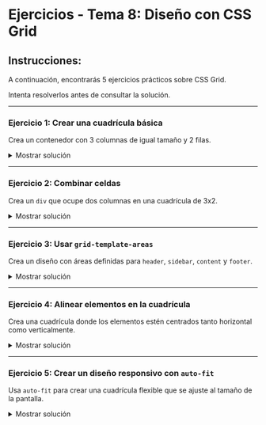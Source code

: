 # **Ejercicios - Tema 8: Diseño con CSS Grid**

## **Instrucciones:**

A continuación, encontrarás 5 ejercicios prácticos sobre CSS Grid.

Intenta resolverlos antes de consultar la solución.

---

### **Ejercicio 1: Crear una cuadrícula básica**

Crea un contenedor con 3 columnas de igual tamaño y 2 filas.

<details><summary>Mostrar solución</summary>

```css
.container {
  display: grid;
  grid-template-columns: repeat(3, 1fr);
  grid-template-rows: repeat(2, 100px);
  gap: 10px;
  background-color: lightgray;
}

.item {
  background-color: lightblue;
  border: 1px solid #000;
  text-align: center;
  line-height: 100px;
}
```

```html
<div class="container">
  <div class="item">1</div>
  <div class="item">2</div>
  <div class="item">3</div>
  <div class="item">4</div>
  <div class="item">5</div>
  <div class="item">6</div>
</div>
```

</details>

---

### **Ejercicio 2: Combinar celdas**

Crea un `div` que ocupe dos columnas en una cuadrícula de 3x2.

<details><summary>Mostrar solución</summary>

```css
.container {
  display: grid;
  grid-template-columns: repeat(3, 1fr);
  grid-template-rows: repeat(2, 100px);
  gap: 10px;
}

.item1 {
  grid-column: 1 / 3;
  background-color: salmon;
  text-align: center;
  line-height: 100px;
}

.item {
  background-color: lightblue;
  text-align: center;
  line-height: 100px;
}
```

```html
<div class="container">
  <div class="item1">1</div>
  <div class="item">2</div>
  <div class="item">3</div>
  <div class="item">4</div>
  <div class="item">5</div>
</div>
```

</details>

---

### **Ejercicio 3: Usar `grid-template-areas`**

Crea un diseño con áreas definidas para `header`, `sidebar`, `content` y `footer`.

<details><summary>Mostrar solución</summary>

```css
.container {
  display: grid;
  grid-template-areas:
    "header header"
    "sidebar content"
    "footer footer";
  grid-template-columns: 1fr 3fr;
  grid-template-rows: auto 1fr auto;
  gap: 10px;
}

.header {
  grid-area: header;
  background-color: lightcoral;
  text-align: center;
}

.sidebar {
  grid-area: sidebar;
  background-color: lightgreen;
}

.content {
  grid-area: content;
  background-color: lightblue;
}

.footer {
  grid-area: footer;
  background-color: lightgray;
  text-align: center;
}
```

```html
<div class="container">
  <div class="header">Header</div>
  <div class="sidebar">Sidebar</div>
  <div class="content">Content</div>
  <div class="footer">Footer</div>
</div>
```

</details>

---

### **Ejercicio 4: Alinear elementos en la cuadrícula**

Crea una cuadrícula donde los elementos estén centrados tanto horizontal como verticalmente.

<details><summary>Mostrar solución</summary>

```css
.container {
  display: grid;
  grid-template-columns: repeat(3, 100px);
  grid-template-rows: repeat(3, 100px);
  justify-items: center;
  align-items: center;
  gap: 10px;
}

.item {
  background-color: lightblue;
  text-align: center;
  width: 50px;
  height: 50px;
  line-height: 50px;
}
```

```html
<div class="container">
  <div class="item">1</div>
  <div class="item">2</div>
  <div class="item">3</div>
  <div class="item">4</div>
  <div class="item">5</div>
  <div class="item">6</div>
  <div class="item">7</div>
  <div class="item">8</div>
  <div class="item">9</div>
</div>
```

</details>

---

### **Ejercicio 5: Crear un diseño responsivo con `auto-fit`**

Usa `auto-fit` para crear una cuadrícula flexible que se ajuste al tamaño de la pantalla.

<details><summary>Mostrar solución</summary>

```css
.container {
  display: grid;
  grid-template-columns: repeat(auto-fit, minmax(150px, 1fr));
  gap: 10px;
}

.item {
  background-color: lightblue;
  text-align: center;
  padding: 20px;
}
```

```html
<div class="container">
  <div class="item">1</div>
  <div class="item">2</div>
  <div class="item">3</div>
  <div class="item">4</div>
  <div class="item">5</div>
  <div class="item">6</div>
</div>
```

</details>
